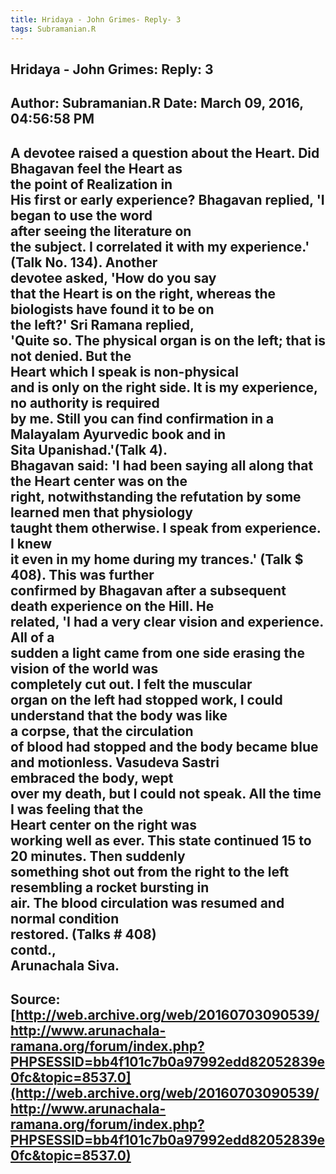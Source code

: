 ```yaml
--- 
title: Hridaya - John Grimes- Reply- 3   
tags: Subramanian.R  
---  
```

##  Hridaya - John Grimes: Reply: 3  
Author: Subramanian.R       Date: March 09, 2016, 04:56:58 PM  
---  
A devotee raised a question about the Heart. Did Bhagavan feel the Heart as  
the point of Realization in   
His first or early experience? Bhagavan replied, 'I began to use the word  
after seeing the literature on   
the subject. I correlated it with my experience.' (Talk No. 134). Another  
devotee asked, 'How do you say   
that the Heart is on the right, whereas the biologists have found it to be on  
the left?' Sri Ramana replied,   
'Quite so. The physical organ is on the left; that is not denied. But the  
Heart which I speak is non-physical   
and is only on the right side. It is my experience, no authority is required  
by me. Still you can find confirmation in a Malayalam Ayurvedic book and in  
Sita Upanishad.'(Talk 4).   
Bhagavan said: 'I had been saying all along that the Heart center was on the  
right, notwithstanding the refutation by some learned men that physiology  
taught them otherwise. I speak from experience. I knew   
it even in my home during my trances.' (Talk $ 408). This was further  
confirmed by Bhagavan after a subsequent death experience on the Hill. He  
related, 'I had a very clear vision and experience. All of a   
sudden a light came from one side erasing the vision of the world was  
completely cut out. I felt the muscular   
organ on the left had stopped work, I could understand that the body was like  
a corpse, that the circulation   
of blood had stopped and the body became blue and motionless. Vasudeva Sastri  
embraced the body, wept   
over my death, but I could not speak. All the time I was feeling that the  
Heart center on the right was   
working well as ever. This state continued 15 to 20 minutes. Then suddenly  
something shot out from the right to the left resembling a rocket bursting in  
air. The blood circulation was resumed and normal condition   
restored. (Talks # 408)   
contd.,   
Arunachala Siva.
 ---  
Source:[http://web.archive.org/web/20160703090539/http://www.arunachala-ramana.org/forum/index.php?PHPSESSID=bb4f101c7b0a97992edd82052839e0fc&topic=8537.0](http://web.archive.org/web/20160703090539/http://www.arunachala-ramana.org/forum/index.php?PHPSESSID=bb4f101c7b0a97992edd82052839e0fc&topic=8537.0)   
---  

